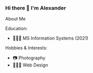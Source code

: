 ### Hi there 👋 I'm Alexander
About Me

Education:
- 👨🏽‍🎓 MS Information Systems (2021)

Hobbies & Interests:
- 📷 Photography 
- 👨🏽‍💻 Web Design
<!--
**alexandercastela/alexandercastela** is a ✨ _special_ ✨ repository because its `README.md` (this file) appears on your GitHub profile.

Here are some ideas to get you started:

- 🔭 I’m currently working on ...
- 🌱 I’m currently learning ...
- 👯 I’m looking to collaborate on ...
- 🤔 I’m looking for help with ...
- 💬 Ask me about ...
- 📫 How to reach me: ...
- 😄 Pronouns: ...
- ⚡ Fun fact: ...
-->
